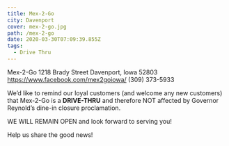 ```yaml
---
title: Mex-2-Go
city: Davenport
cover: mex-2-go.jpg
path: /mex-2-go
date: 2020-03-30T07:09:39.855Z
tags:
  - Drive Thru
---
```


Mex-2-Go
1218 Brady Street
Davenport, Iowa 52803
https://www.facebook.com/mex2goiowa/
(309) 373-5933

We’d like to remind our loyal customers (and welcome any new customers) that Mex-2-Go is a **DRIVE-THRU** and therefore NOT affected by Governor Reynold’s dine-in closure proclamation.

WE WILL REMAIN OPEN and look forward to serving you!

Help us share the good news!
